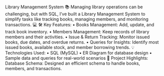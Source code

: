Library Management System 📚
Managing library operations can be challenging, but with SQL, I’ve built a Library Management System to simplify tasks like tracking books, managing members, and monitoring transactions. 💻
🛠️ Key Features:
•	Books Management: Add, update, and track book inventory.
•	Members Management: Keep records of library members and their activities.
•	Issue & Return Tracking: Monitor issued books, due dates, and overdue returns.
•	Queries for Insights: Identify most issued books, available stock, and member borrowing trends.
💡 Technologies Used:
•	SQL (MySQL)
•	ER Diagram for database design
•	Sample data and queries for real-world scenarios
🌟 Project Highlights:
	Database Schema: Designed an efficient schema to handle books, members, and transactions.
